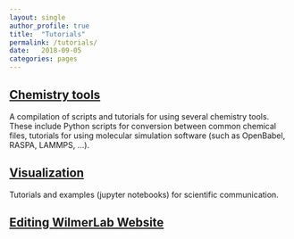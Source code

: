 ```yaml
---
layout: single
author_profile: true
title:  "Tutorials"
permalink: /tutorials/
date:   2018-09-05
categories: pages
---
```



[Chemistry tools](https://kbsezginel.github.io/chem-tools-tutorials/)
---------------------------------------------------------------------
A compilation of scripts and tutorials for using several chemistry tools.
These include Python scripts for conversion between common chemical files, tutorials for using
molecular simulation software (such as OpenBabel, RASPA, LAMMPS, ...).

[Visualization](https://kbsezginel.github.io/visualization/)
---------------------------------------------------------------------
Tutorials and examples (jupyter notebooks) for scientific communication.

[Editing WilmerLab Website](/contributing)
------------------------------------------
